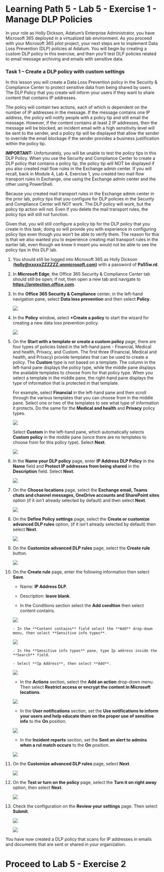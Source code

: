 # Learning Path 5 - Lab 5 - Exercise 1 - Manage DLP Policies  

In your role as Holly Dickson, Adatum’s Enterprise Administrator, you have Microsoft 365 deployed in a virtualized lab environment. As you proceed with your Microsoft 365 pilot project, your next steps are to implement Data Loss Prevention (DLP) policies at Adatum. You will begin by creating a custom DLP policy in this exercise, and then you’ll test DLP policies related to email message archiving and emails with sensitive data. 

### Task 1 – Create a DLP policy with custom settings

In this lesson you will create a Data Loss Prevention policy in the Security & Compliance Center to protect sensitive data from being shared by users. The DLP Policy that you create will inform your users if they want to share content that contains IP addresses. 

The policy will contain two actions, each of which is dependent on the number of IP addresses in the message. If the message contains one IP address, the policy will notify people with a policy tip and still email the message. However, if the content contains at least 2 IP addresses, then the message will be blocked, an incident email with a high sensitivity level will be sent to the sender, and a policy tip will be displayed that allow the sender to override the email blockage if the sender provides a business justification within the policy tip.

**IMPORTANT:** Unfortunately, you will be unable to test the policy tips in this DLP Policy. When you use the Security and Compliance Center to create a DLP policy that contains a policy tip, the policy tip will NOT be displayed if you also created mail flow rules in the Exchange admin center. If you will recall, back in Module 4, Lab 4, Exercise 1, you created two mail flow transport rules in Exchange, one using the Exchange admin center and the other using PowerShell. 

Because you created mail transport rules in the Exchange admin center in the prior lab, policy tips that you configure for DLP policies in the Security and Compliance Center will NOT work. The DLP policy will work, but the policy tip action will not. Even if you delete the mail transport rules, the policy tips will still not function. 

Given that, you will still configure a policy tip for the DLP policy that you create in this task; doing so will provide you with experience in configuring policy tips even though you won't be able to verify them. The reason for this is that we also wanted you to experience creating mail transport rules in the earlier lab, even though we knew it meant you would not be able to see the policy tips  in this DLP lab.  

1. You should still be logged into Microsoft 365 as Holly Dickson (**holly@xxxxxZZZZZZ.onmicrosoft.com)** with a password of **Pa55w.rd**. 

2. In **Microsoft Edge**, the Office 365 Security & Compliance Center tab should still be open; if not, then open a new tab and navigate to **https://protection.office.com**.

3. In the **Office 365 Security &amp; Compliance** center, in the left-hand navigation pane, select **Data loss prevention** and then select **Policy**.

	![](images/dlp1.png)

4. In the **Policy** window, select **+Create a policy** to start the wizard for creating a new data loss prevention policy.

	![](images/dlp2.png)

5. On the **Start with a template or create a custom policy** page, there are four types of policies listed in the left-hand pane - Financial, Medical and health, Privacy, and Custom. The first three (Financial, Medical and health, and Privacy) provide templates that can be used to create a policy. The **Custom** type is not based on a template. The column in the left-hand pane displays the policy type, while the middle pane displays the available templates to choose from for that policy type. When you select a template in the middle pane, the right-hand pane displays the type of information that is protected in that template. <br/> 

    For example, select **Financial** in the left-hand pane and then scroll through the various templates that you can choose from in the middle pane. Select one or two of the templates to see what type of information it protects. Do the same for the **Medical and health** and **Privacy** policy types.  <br/>

	![](images/dlp3.png)

    Select **Custom** in the left-hand pane, which automatically selects **Custom policy** in the middle pane (since there are no templates to choose from for this policy type). Select **Next**.

	![](images/dlp4.png)

6. In the **Name your DLP policy** page, enter **IP Address DLP Policy** in the **Name** field and **Protect IP addresses from being shared** in the **Description** field. Select **Next**.

	![](images/dlp5.png)

7. On the **Choose locations** page, select the **Exchange email, Teams chats and channel messages, OneDrive accounts and SharePoint sites** option (if it isn't already selected by default) and then select **Next**.

	![](images/dlp6.png)

8. On the **Define Policy settings** page, select the **Create or customize advanced DLP rules** option, (if it isn't already selected by default) then select **Next**. 

	![](images/dlp7.png)

9. On the **Customize advanced DLP rules** page, select the **Create rule** button.

	![](images/dlp8.png)

10. On the **Create rule** page, enter the following information then select **Save**.
    
      - Name: **IP Address DLP**.
    
     - Description: **leave blank**.
    
      - In the Conditions section select the **Add condtion** then select content contains.

	![](images/dlp9.png)

        - In the **Content contains** field select the **Add** drop-down menu, then select **Sensitive info types**.

	![](images/dlp10.png)

        - In the **Sensitive info types** pane, type Ip address inside the **Search** field.
        
        - Select **Ip Address**, then select **Add**.

	![](images/dlp11.png)

     - In the **Actions** section, select the **Add an action** drop-down menu. Then select **Restrict access or encrypt the content in Microsoft locations**.

	![](images/dlp12.png)

     - In the **User notifications** section, set the **Use notifications to inform your users and help educate them on the proper use of sensitive info** to the **On** position.

	![](images/dlp13.png)

    - In the **Incident reports** section, set the **Sent an alert to admins when a rul match occurs** to the **On** position.

	![](images/dlp14.png)

11. On the **Customize advanced DLP rules** page, select **Next**.

	![](images/dlp15.png)

12. On the **Test or turn on the policy** page, select the **Turn it on right away** option, then select **Next**.

	![](images/dlp16.png)

13. Check the configuration on the **Review your settings** page. Then select **Submit**.

	![](images/dlp17.png)

	![](images/dlp18.png)
    
You have now created a DLP policy that scans for IP addresses in emails and documents that are sent or shared in your organization.


# Proceed to Lab 5 - Exercise 2 
